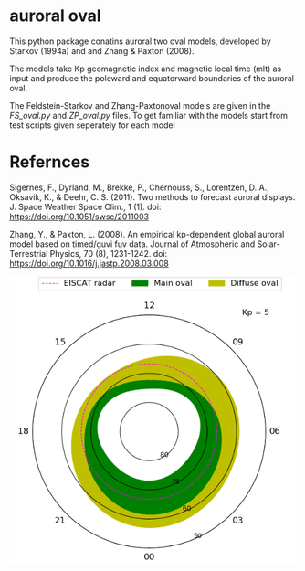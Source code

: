 # auroral oval
This python package conatins auroral two oval models, developed by  Starkov (1994a) and and Zhang & Paxton (2008). 

The models take Kp geomagnetic index and magnetic local time (mlt) as input and produce the poleward and equatorward boundaries of the auroral oval. 

The Feldstein-Starkov and Zhang-Paxtonoval models are given in the *FS_oval.py* and *ZP_oval.py* files. 
To get familiar with the models start from test scripts given seperately for each model 

# Refernces 
Sigernes, F., Dyrland, M., Brekke, P., Chernouss, S., Lorentzen, D. A., Oksavik, K., & Deehr, C. S. (2011). Two methods to forecast auroral displays. J. Space Weather Space Clim., 1 (1). doi: https://doi.org/10.1051/swsc/2011003

Zhang, Y., & Paxton, L. (2008). An empirical kp-dependent global auroral model based on timed/guvi fuv data.
 Journal of Atmospheric and Solar-Terrestrial Physics, 70 (8), 1231-1242. doi: https://doi.org/10.1016/j.jastp.2008.03.008

![alt text](https://github.com/habtie-phys/auroraloval/blob/main/figures/FS_oval.png)
